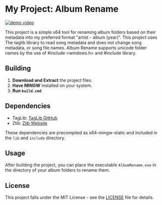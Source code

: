 # My Project: Album Rename

[![demo video](https://i.imgur.com/iLJmsMA.png)](https://i.imgur.com/obJ3trG.mp4)

This project is a simple x64 tool for renaming album folders based on their metadata into my preferred format "artist - album (year)".
This project uses The taglib library to read song metadata and does not change song metadata, or song file names.
Album Rename supports unicode folder names by the use of #include <windows.h> and #include <locale> library.

## Building

1. **Download and Extract** the project files.
2. **Have MINGW** installed on your system.
3. **Run `build.cmd`**

## Dependencies

- TagLib: [TagLib GitHub](https://github.com/taglib/taglib)
- Zlib: [Zlib Website](https://zlib.net/)

These dependencies are precompiled as x64-mingw-static and included in the `lib` and `include` directory.


## Usage

After building the project, you can place the executable `AlbumRename.exe` in the directory of your album folders to rename them.


## License
This project falls under the MIT License - see the [LICENSE](LICENSE) file for details.
